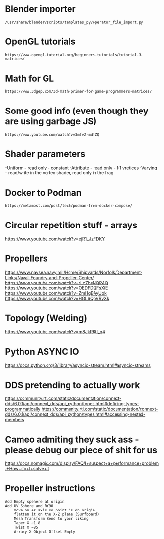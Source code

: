 

    
# Blender importer
    /usr/share/blender/scripts/templates_py/operator_file_import.py

# OpenGL tutorials
    https://www.opengl-tutorial.org/beginners-tutorials/tutorial-3-matrices/

# Math for GL
    https://www.3dgep.com/3d-math-primer-for-game-programmers-matrices/

# Some good info (even though they are using garbage JS)
    https://www.youtube.com/watch?v=3mfvZ-mdtZQ


# Shader parameters
-Uniform   - read only - constant
-Attribute - read only - 1:1 vretices
-Varying   - read/write in the vertex shader, read only in the frag



# Docker to Podman 
    https://metamost.com/post/tech/podman-from-docker-compose/


# Circular repetition stuff - arrays
https://www.youtube.com/watch?v=ejR1_JzFDKY

# Propellers
https://www.navsea.navy.mil/Home/Shipyards/Norfolk/Department-Links/Naval-Foundry-and-Propeller-Center/
https://www.youtube.com/watch?v=rLcZhsNQR4Q
https://www.youtube.com/watch?v=OEDFDQFsXiE
https://www.youtube.com/watch?v=ZmI1gBAyUok
https://www.youtube.com/watch?v=HGL6QpVRyXk

# Topology (Welding)
https://www.youtube.com/watch?v=m8JkR6tI_q4


# Python ASYNC IO
https://docs.python.org/3/library/asyncio-stream.html#asyncio-streams

# DDS pretending to actually work
https://community.rti.com/static/documentation/connext-dds/6.0.1/api/connext_dds/api_python/types.html#defining-types-programmatically
https://community.rti.com/static/documentation/connext-dds/6.0.1/api/connext_dds/api_python/types.html#accessing-nested-members

# Cameo admiting they suck ass - please debug our piece of shit for us
https://docs.nomagic.com/display/FAQ/I+suspect+a+performance+problem.+How+do+I+solve+it


# Propeller instructions
    Add Empty spehere at origin
    Add UV Sphere and RY90 
        move on +X axis so point is on origin
        flatten it on the X-Z plane (Surfboard)
        Mesh Transform Bend to your liking
        Taper X ~1.8
        Twist X ~85
        Arrary X Object Offset Empty


